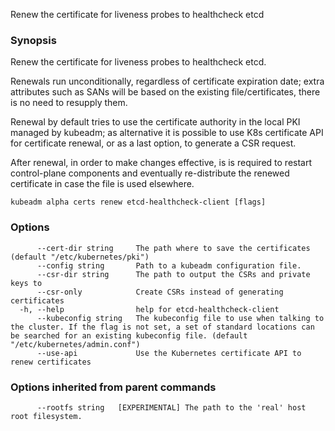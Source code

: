 
Renew the certificate for liveness probes to healthcheck etcd

### Synopsis

Renew the certificate for liveness probes to healthcheck etcd. 

Renewals run unconditionally, regardless of certificate expiration date; extra attributes such as SANs will be based on the existing file/certificates, there is no need to resupply them. 

Renewal by default tries to use the certificate authority in the local PKI managed by kubeadm; as alternative it is possible to use K8s certificate API for certificate renewal, or as a last option, to generate a CSR request. 

After renewal, in order to make changes effective, is is required to restart control-plane components and eventually re-distribute the renewed certificate in case the file is used elsewhere.

```
kubeadm alpha certs renew etcd-healthcheck-client [flags]
```

### Options

```
      --cert-dir string     The path where to save the certificates (default "/etc/kubernetes/pki")
      --config string       Path to a kubeadm configuration file.
      --csr-dir string      The path to output the CSRs and private keys to
      --csr-only            Create CSRs instead of generating certificates
  -h, --help                help for etcd-healthcheck-client
      --kubeconfig string   The kubeconfig file to use when talking to the cluster. If the flag is not set, a set of standard locations can be searched for an existing kubeconfig file. (default "/etc/kubernetes/admin.conf")
      --use-api             Use the Kubernetes certificate API to renew certificates
```

### Options inherited from parent commands

```
      --rootfs string   [EXPERIMENTAL] The path to the 'real' host root filesystem.
```

